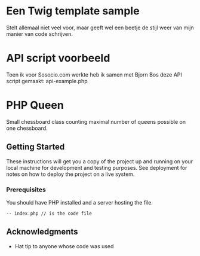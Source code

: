 # Een Twig template sample
Stelt allemaal niet veel voor, maar geeft wel een beetje de stijl weer van mijn manier van code schrijven.

# API script voorbeeld
Toen ik voor Sosocio.com werkte heb ik samen met Bjorn Bos deze API script gemaakt: api-example.php

# PHP Queen

Small chessboard class counting maximal number of queens possible on one chessboard. 

## Getting Started

These instructions will get you a copy of the project up and running on your local machine for development and testing purposes. See deployment for notes on how to deploy the project on a live system.

### Prerequisites

You should have PHP installed and a server hosting the file. 

```
-- index.php // is the code file
```
## Acknowledgments

* Hat tip to anyone whose code was used
